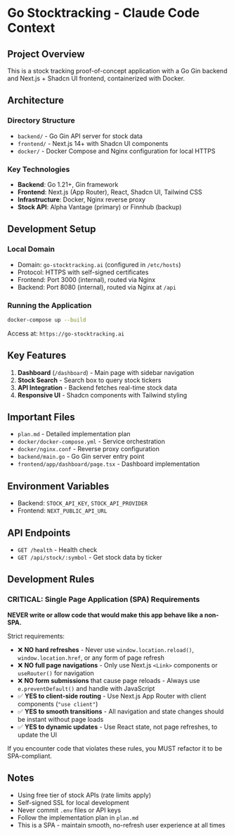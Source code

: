 # Go Stocktracking - Claude Code Context

## Project Overview
This is a stock tracking proof-of-concept application with a Go Gin backend and Next.js + Shadcn UI frontend, containerized with Docker.

## Architecture

### Directory Structure
- `backend/` - Go Gin API server for stock data
- `frontend/` - Next.js 14+ with Shadcn UI components
- `docker/` - Docker Compose and Nginx configuration for local HTTPS

### Key Technologies
- **Backend**: Go 1.21+, Gin framework
- **Frontend**: Next.js (App Router), React, Shadcn UI, Tailwind CSS
- **Infrastructure**: Docker, Nginx reverse proxy
- **Stock API**: Alpha Vantage (primary) or Finnhub (backup)

## Development Setup

### Local Domain
- Domain: `go-stocktracking.ai` (configured in `/etc/hosts`)
- Protocol: HTTPS with self-signed certificates
- Frontend: Port 3000 (internal), routed via Nginx
- Backend: Port 8080 (internal), routed via Nginx at `/api`

### Running the Application
```bash
docker-compose up --build
```
Access at: `https://go-stocktracking.ai`

## Key Features
1. **Dashboard** (`/dashboard`) - Main page with sidebar navigation
2. **Stock Search** - Search box to query stock tickers
3. **API Integration** - Backend fetches real-time stock data
4. **Responsive UI** - Shadcn components with Tailwind styling

## Important Files
- `plan.md` - Detailed implementation plan
- `docker/docker-compose.yml` - Service orchestration
- `docker/nginx.conf` - Reverse proxy configuration
- `backend/main.go` - Go Gin server entry point
- `frontend/app/dashboard/page.tsx` - Dashboard implementation

## Environment Variables
- Backend: `STOCK_API_KEY`, `STOCK_API_PROVIDER`
- Frontend: `NEXT_PUBLIC_API_URL`

## API Endpoints
- `GET /health` - Health check
- `GET /api/stock/:symbol` - Get stock data by ticker

## Development Rules

### CRITICAL: Single Page Application (SPA) Requirements
**NEVER write or allow code that would make this app behave like a non-SPA.**

Strict requirements:
- ❌ **NO hard refreshes** - Never use `window.location.reload()`, `window.location.href`, or any form of page refresh
- ❌ **NO full page navigations** - Only use Next.js `<Link>` components or `useRouter()` for navigation
- ❌ **NO form submissions** that cause page reloads - Always use `e.preventDefault()` and handle with JavaScript
- ✅ **YES to client-side routing** - Use Next.js App Router with client components (`"use client"`)
- ✅ **YES to smooth transitions** - All navigation and state changes should be instant without page loads
- ✅ **YES to dynamic updates** - Use React state, not page refreshes, to update the UI

If you encounter code that violates these rules, you MUST refactor it to be SPA-compliant.

## Notes
- Using free tier of stock APIs (rate limits apply)
- Self-signed SSL for local development
- Never commit `.env` files or API keys
- Follow the implementation plan in `plan.md`
- This is a SPA - maintain smooth, no-refresh user experience at all times
